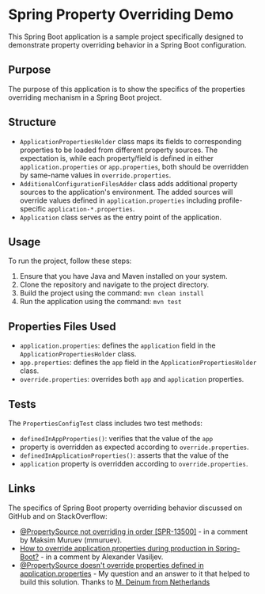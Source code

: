 # Spring Property Overriding Demo

This Spring Boot application is a sample project specifically designed to demonstrate 
property overriding behavior in a Spring Boot configuration.

## Purpose

The purpose of this application is to show the specifics of the properties overriding
mechanism in a Spring Boot project.

## Structure
* `ApplicationPropertiesHolder` class maps its fields to corresponding properties 
to be loaded from different property sources. The expectation is, while each property/field is 
defined in either `application.properties` or `app.properties`, both should be overridden by
same-name values in `override.properties`.
* `AdditionalConfigurationFilesAdder` class adds additional property sources to the application's 
environment. The added sources will override values defined in `application.properties`
including profile-specific `application-*.properties`.
* `Application` class serves as the entry point of the application.

## Usage

To run the project, follow these steps:

1. Ensure that you have Java and Maven installed on your system.
2. Clone the repository and navigate to the project directory.
3. Build the project using the command: `mvn clean install`
4. Run the application using the command: `mvn test`

## Properties Files Used

* `application.properties`: defines the `application` field in the `ApplicationPropertiesHolder` class.
* `app.properties`: defines the `app` field in the `ApplicationPropertiesHolder` class.
* `override.properties`: overrides both `app` and `application` properties.

## Tests

The `PropertiesConfigTest` class includes two test methods:

* `definedInAppProperties()`: verifies that the value of the `app`
* property is overridden as expected according to `override.properties`.
* `definedInApplicationProperties()`: asserts that the value of the 
* `application` property is overridden according to `override.properties`. 

## Links

The specifics of Spring Boot property overriding behavior discussed on GitHub and on StackOverflow:
* [@PropertySource not overriding in order [SPR-13500]](https://github.com/spring-projects/spring-framework/issues/18078#issuecomment-711850211) - in a comment by Maksim Muruev (mmuruev).
* [How to override application.properties during production in Spring-Boot?](https://stackoverflow.com/questions/23563363/how-to-override-application-properties-during-production-in-spring-boot#comment111803095_28488602) - in a comment by Alexander Vasiljev.
* [@PropertySource doesn't override properties defined in application.properties](https://stackoverflow.com/questions/76223453/propertysource-doesnt-override-properties-defined-in-application-properties) - My question and an answer to it that helped to build this solution. Thanks to [M. Deinum from Netherlands](https://stackoverflow.com/users/2696260/m-deinum) 